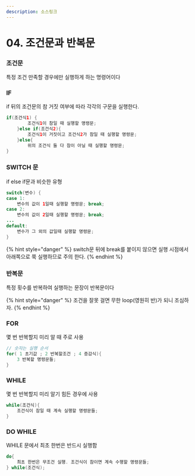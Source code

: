 ```yaml
---
description: 소스링크
---
```


# 04. 조건문과 반복문

### 조건문

특정 조건 만족할 경우에만 실행하게 하는 명령어이다

### IF

if 뒤의 조건문의 참 거짓 여부에 따라 각각의 구문을 실행한다.

```java
if(조건식1) {
		조건식1이 참일 때 실행할 명령문;
	}else if(조건식2){
		조건식1이 거짓이고 조건식2가 참일 때 실행할 명령문;
	}else{
		위의 조건식 둘 다 참이 아닐 때 실행할 명령문;
}
```

### SWITCH 문

if else if문과 비슷한 유형

```java
switch(변수) {
case 1:
    변수의 값이 1일때 실행할 명령문; break;
case 2:
    변수의 값이 2일때 실행할 명령문; break;
...
default:
    변수가 그 외의 값일때 실행할 명령문;
}
```

{% hint style="danger" %}
switch문 뒤에 break를 붙이지 않으면 실행 시점에서 아래쪽으로 쭉 실행하므로 주의 한다.
{% endhint %}

### 반복문

특정 횟수를 반복하여 실행하는 문장이 반복문이다

{% hint style="danger" %}
 조건을 잘못 걸면 무한 loop\(영원히 반\)가 되니 조심하자.
{% endhint %}

### FOR

몇 번 반복할지 미리 알 때 주로 사용

```java
// 숫자는 실행 순서
for( 1 초기값 ; 2 반복할조건 ; 4 증감식){
    3 반복할 명령문들;
}
```

### WHILE

몇 번 반복할지 미리 알기 힘든 경우에 사용

```java
while(조건식){
	조건식이 참일 때 계속 실행할 명령문들;
}
```

### DO WHILE

WHILE 문에서 최초 한번은 반드시 실행함

```java
do{
	최초 한번은 무조건 실행. 조건식이 참이면 계속 수행할 명령문들;
} while(조건식);
```

